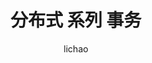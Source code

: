 ---
layout: post
title: "分布式 系列 事务"
author: "lichao"
header-img: "img/netty/host.png"
catalog: true
tags:
  - dubbo
---